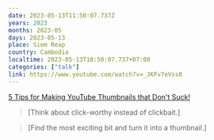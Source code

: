 ```yaml
---
date: 2023-05-13T11:50:07.737Z
years: 2023
months: 2023-05
days: 2023-05-13
place: Siem Reap
country: Cambodia
localtime: 2023-05-13T18:50:07.737+07:00
categories: ["talk"]
link: https://www.youtube.com/watch?v=_JKFv7eVss8
---
```

[5 Tips for Making YouTube Thumbnails that Don't Suck!](https://www.youtube.com/watch?v=_JKFv7eVss8)

> [Think about click-worthy instead of clickbait.]

> [Find the most exciting bit and turn it into a thumbnail.]

